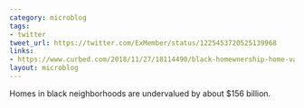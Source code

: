 ```yaml
---
category: microblog
tags:
- twitter
tweet_url: https://twitter.com/ExMember/status/1225453720525139968
links:
- https://www.curbed.com/2018/11/27/18114490/black-homewnership-home-value-neighborhood
layout: microblog
---
```

Homes in black neighborhoods are undervalued by about $156 billion.
